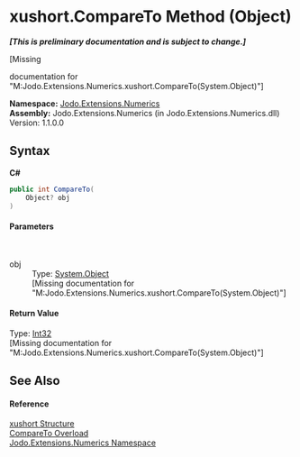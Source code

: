 # xushort.CompareTo Method (Object)
 _**\[This is preliminary documentation and is subject to change.\]**_

\[Missing <summary> documentation for "M:Jodo.Extensions.Numerics.xushort.CompareTo(System.Object)"\]

**Namespace:**&nbsp;<a href="N_Jodo_Extensions_Numerics">Jodo.Extensions.Numerics</a><br />**Assembly:**&nbsp;Jodo.Extensions.Numerics (in Jodo.Extensions.Numerics.dll) Version: 1.1.0.0

## Syntax

**C#**<br />
``` C#
public int CompareTo(
	Object? obj
)
```


#### Parameters
&nbsp;<dl><dt>obj</dt><dd>Type: <a href="https://docs.microsoft.com/dotnet/api/system.object" target="_blank" rel="noopener noreferrer">System.Object</a><br />\[Missing <param name="obj"/> documentation for "M:Jodo.Extensions.Numerics.xushort.CompareTo(System.Object)"\]</dd></dl>

#### Return Value
Type: <a href="https://docs.microsoft.com/dotnet/api/system.int32" target="_blank" rel="noopener noreferrer">Int32</a><br />\[Missing <returns> documentation for "M:Jodo.Extensions.Numerics.xushort.CompareTo(System.Object)"\]

## See Also


#### Reference
<a href="T_Jodo_Extensions_Numerics_xushort">xushort Structure</a><br /><a href="Overload_Jodo_Extensions_Numerics_xushort_CompareTo">CompareTo Overload</a><br /><a href="N_Jodo_Extensions_Numerics">Jodo.Extensions.Numerics Namespace</a><br />